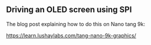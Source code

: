 Driving an OLED screen using SPI
--------------------------------

The blog post explaining how to do this on Nano tang 9k:

https://learn.lushaylabs.com/tang-nano-9k-graphics/
